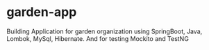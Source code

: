 # garden-app

Building Application for garden organization using SpringBoot, Java, Lombok, MySql, Hibernate. And for testing Mockito and TestNG
